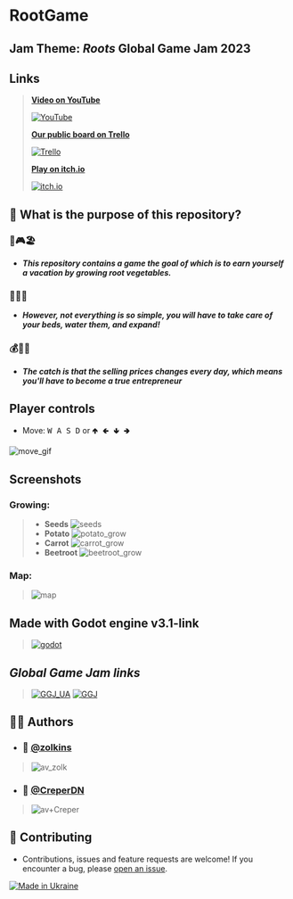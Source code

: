 

# RootGame


## **Jam Theme: *Roots* Global Game Jam 2023**


## Links

>[**Video on YouTube**](https://www.youtube.com/watch?v=4BDzRE_Zzuo&t=13s)
>
>[![YouTube](https://i.imgur.com/qKio0Qq.png)](https://www.youtube.com/watch?v=4BDzRE_Zzuo&t=13s)
>
>[**Our public board on Trello**](https://trello.com/b/biV4kgVa/ggjambestteam)
>
>[![Trello](https://i.imgur.com/L9LRMcz.png)](https://trello.com/b/biV4kgVa/ggjambestteam)
>
>[**Play on itch.io**](https://zolkins.itch.io/rootsgame)
>
>[![itch.io](https://i.imgur.com/RadK1jF.png)](https://zolkins.itch.io/rootsgame)
>
## 🤔 What is the purpose of this repository?

### 🥕🎮🏖️

- ***This repository contains a game the goal of which is to earn yourself a vacation by growing root vegetables.*** 

### 🌱💦😅

- ***However, not everything is so simple, you will have to take care of your beds, water them, and expand!*** 

### 💰💼🚣

- ***The catch is that the selling prices changes every day, which means you'll have to become a true entrepreneur***

##  Player controls

- Move: <kbd>W A S D</kbd> or  <kbd>🢁 🢀 🢃 🢂</kbd> 

![move_gif](https://gcdnb.pbrd.co/images/axbIkuDTUJkq.gif)



## Screenshots

### Growing:

>- **Seeds**
>![seeds](https://i.imgur.com/42AaKw6.gif)
>- **Potato**
>![potato_grow](https://i.imgur.com/uyIKmfO.gif)
>- **Carrot**
>![carrot_grow](https://i.imgur.com/KYH8hrT.gif)
>- **Beetroot**
>![beetroot_grow](https://i.imgur.com/Kxw1QIq.gif)
>

### Map:

>![map](https://i.imgur.com/Oup27pz.png)

##  Made with Godot engine v3.1-link
>[![godot](https://i.imgur.com/bVjKYem.png)](https://github.com/godotengine/godot)

## *Global Game Jam links*
> [![GGJ_UA](https://blogger.googleusercontent.com/img/a/AVvXsEj7yYOgbZHzKeWymlhZjrMKQho2Obum-Gp2E2GX2aP8WtRO39MnZNlizljjLYpEXHd2CI4mDOQE2uX9btllKuehVPkhhu8KhZv57Q5mj4YQTDCChKrPWjbtCz1CRb0pV13AAAO5LACG3NIfnNKe2nXb4nTxxf0Jaq2rA-OKt_tq-S4ms7PvqdZImcS4vg=s1000)](http://www.ggj.org.ua/)
> [![GGJ](https://i.imgur.com/xusK4li.jpg)](https://globalgamejam.org/) 


## 👨‍💻 Authors
- ### 👤 [@zolkins](https://github.com/zolkins)
>![av_zolk](https://avatars.githubusercontent.com/u/57059372)
- ### 👤 [@CreperDN](https://github.com/CreperDN)
>![av+Creper](https://avatars.githubusercontent.com/u/97560239)

##  🤝 Contributing
- Contributions, issues and feature requests are welcome!
If you encounter a bug, please [open an issue](https://github.com/zolkins/RootGame/issues/new).

[![Made in Ukraine](https://i.imgur.com/WNuB6C0.png)](https://u24.gov.ua/)

